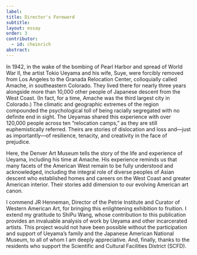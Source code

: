 ```yaml
---
label: 
title: Director's Foreword
subtitle:
layout: essay
order: 3
contributor:
  - id: cheinrich  
abstract:
---
```


In 1942, in the wake of the bombing of Pearl Harbor and spread of World War II, the artist Tokio Ueyama and his wife, Suye, were forcibly removed from Los Angeles to the Granada Relocation Center, colloquially called Amache, in southeastern Colorado. They lived there for nearly three years alongside more than 10,000 other people of Japanese descent from the West Coast. (In fact, for a time, Amache was the third largest city in Colorado.) The climatic and geographic extremes of the region compounded the psychological toll of being racially segregated with no definite end in sight. The Ueyamas shared this experience with over 120,000 people across ten “relocation camps,” as they are still euphemistically referred. Theirs are stories of dislocation and loss and—just as importantly—of resilience, tenacity, and creativity in the face of prejudice.

Here, the Denver Art Museum tells the story of the life and experience of Ueyama, including his time at Amache. His experience reminds us that many facets of the American West remain to be fully understood and acknowledged, including the integral role of diverse peoples of Asian descent who established homes and careers on the West Coast and greater American interior. Their stories add dimension to our evolving American art canon.

I commend JR Henneman, Director of the Petrie Institute and Curator of Western American Art, for bringing this enlightening exhibition to fruition. I extend my gratitude to ShiPu Wang, whose contribution to this publication provides an invaluable analysis of work by Ueyama and other incarcerated artists. This project would not have been possible without the participation and support of Ueyama’s family and the Japanese American National Museum, to all of whom I am deeply appreciative. And, finally, thanks to the residents who support the Scientific and Cultural Facilities District (SCFD).

